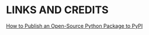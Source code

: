# LINKS AND CREDITS

[How to Publish an Open-Source Python Package to PyPI](https://realpython.com/pypi-publish-python-package/)